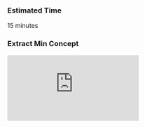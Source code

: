 ### Estimated Time

15 minutes
### Extract Min Concept
<iframe src="https://www.youtube.com/embed/yuf1CmCg13c" frameborder="0" allow="autoplay; encrypted-media" allowfullscreen></iframe>

